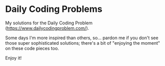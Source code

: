 # Daily Coding Problems

My solutions for the Daily Coding Problem (https://www.dailycodingproblem.com/).

Some days I'm more inspired than others, so... pardon me if you don't see those super sophisticated solutions; there's a bit of "enjoying the moment" on these code pieces too.

Enjoy it!
